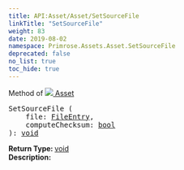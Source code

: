 ```yaml
---
title: API:Asset/Asset/SetSourceFile
linkTitle: "SetSourceFile"
weight: 83
date: 2019-08-02
namespace: Primrose.Assets.Asset.SetSourceFile
deprecated: false
no_list: true
toc_hide: true
---
```

Method of <a href="/docs/api-reference/Class/Asset"><img src="/icons/silk/default.png"/>&nbsp;Asset</a>
<pre class="method-declaration">
SetSourceFile (
    file: <a class="type" href="/docs/api-reference/Misc/FileEntry">FileEntry</a>,
    computeChecksum: <a class="type" href="/docs/api-reference/System/Primitives#boolean">bool</a>
): <a class="type" href="/docs/api-reference/System/void">void</a></pre>
<b>Return Type: </b>
<a class="type" href="/docs/api-reference/System/void">void</a>
<br/>
<b>Description: </b>